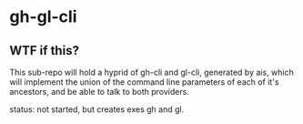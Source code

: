 # gh-gl-cli



## WTF if this?

This sub-repo will hold a hyprid of gh-cli and gl-cli, generated by ais,
which will implement the union of the command line parameters of each of
it's ancestors, and be able to talk to both providers.

status:  not started, but creates exes gh and gl.
